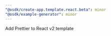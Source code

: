 ```yaml
---
"@osdk/create-app.template.react.beta": minor
"@osdk/example-generator": minor
---
```


Add Prettier to React v2 template
